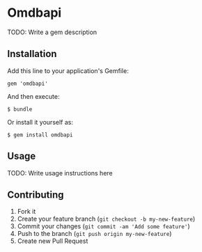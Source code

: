 # Omdbapi

TODO: Write a gem description

## Installation

Add this line to your application's Gemfile:

    gem 'omdbapi'

And then execute:

    $ bundle

Or install it yourself as:

    $ gem install omdbapi

## Usage

TODO: Write usage instructions here

## Contributing

1. Fork it
2. Create your feature branch (`git checkout -b my-new-feature`)
3. Commit your changes (`git commit -am 'Add some feature'`)
4. Push to the branch (`git push origin my-new-feature`)
5. Create new Pull Request
